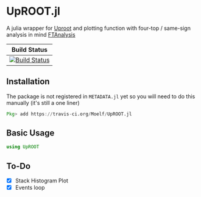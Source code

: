 # UpROOT.jl
A julia wrapper for [Uproot](https://github.com/scikit-hep/uproot) and plotting function with four-top / same-sign analysis in mind [FTAnalysis](https://github.com/cmstas/FTAnalysis)

| **Build Status**                                                                                |
|:-----------------------------------------------------------------------------------------------:|
|[![Build Status](https://travis-ci.org/Moelf/UpROOT.jl.svg?branch=master)](https://travis-ci.org/Moelf/UpROOT.jl)|

## Installation

The package is not registered in `METADATA.jl` yet so you will need to do this manually (it's still a one liner)
```julia
Pkg> add https://travis-ci.org/Moelf/UpROOT.jl
```

## Basic Usage
```julia
using UpROOT
```

## To-Do
- [x] Stack Histogram Plot
- [x] Events loop

